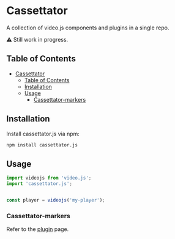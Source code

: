 # Cassettator

A collection of video.js components and plugins in a single repo.

⚠️ Still work in progress.

## Table of Contents

- [Cassettator](#cassettator)
  - [Table of Contents](#table-of-contents)
  - [Installation](#installation)
  - [Usage](#usage)
    - [Cassettator-markers](#cassettator-markers)

## Installation

Install cassettator.js via npm:

```bash
npm install cassettator.js
```

## Usage

```javascript
import videojs from 'video.js';
import 'cassettator.js';


const player = videojs('my-player');
```

### Cassettator-markers

Refer to the [plugin](docs/cassettator-markers.md) page.
